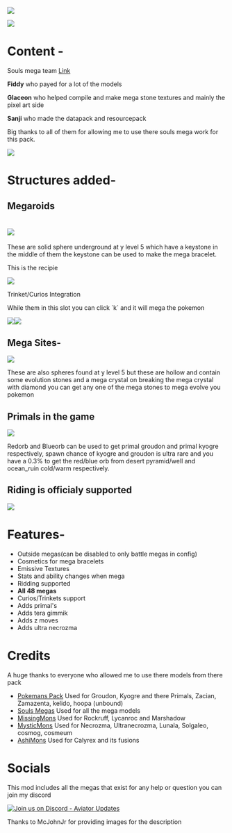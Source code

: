 ![](https://media.forgecdn.net/attachments/description/1189523/description_d7badc45-c97e-4d0e-a0c8-c96a60b65a74.png)

![](https://media.forgecdn.net/attachments/description/1189523/description_ffe46c19-60b9-46d4-97c8-de2b1bbb7e7b.png)

# **Content -**

Souls mega team [Link](https://modrinth.com/datapack/soul-megas-free-megas-for-all)

**Fiddy** who payed for a lot of the models

**Glaceon** who helped compile and make mega stone textures and mainly the pixel art side

**Sanji** who made the datapack and resourcepack

Big thanks to all of them for allowing me to use there souls mega work for this pack.

![](https://media.forgecdn.net/attachments/description/1189523/description_c193a858-c0ac-4308-80f8-de9e1d4065f5.png)

# **Structures added-**

## **Megaroids**

# ![](https://media.forgecdn.net/attachments/description/1189523/description_0145646e-ff34-4142-bb58-298c0b521fe7.png)

These are solid sphere underground at y level 5 which have a keystone in the middle of them the keystone can be used to make the mega bracelet.

This is the recipie

![](https://media.forgecdn.net/attachments/description/1189523/description_988e07e5-daa6-4705-877c-b6a8513013a0.png)

Trinket/Curios Integration

While them in this slot you can click \`k\` and it will mega the pokemon

![](https://media.forgecdn.net/attachments/description/1189523/description_9809f71d-c91d-4cec-ba53-beaa8fc07db9.png)![](https://media.forgecdn.net/attachments/description/1189523/description_d7aa6ff4-7ecb-4054-8c0e-3acba24ebd2e.png)

## **Mega Sites-**

![](https://cdn.discordapp.com/attachments/1334226114876538921/1342482393704955986/2025-02-21_18.28.08.png?ex=67bbc5e8&is=67ba7468&hm=b710d55ace831df4ce81e6b0a70b3d40d06e8eac2c07d8d067cb674dbb946cd4&=)

These are also spheres found at y level 5 but these are hollow and contain some evolution stones and a mega crystal on breaking the mega crystal with diamond you can get any one of the mega stones to mega evolve you pokemon

## **Primals in the game**

**![](https://cdn.discordapp.com/attachments/1334226114876538921/1344641724936359956/image.png?ex=67c2f831&is=67c1a6b1&hm=da168451f5c7da7012577ba96401878a45a9666f1c13cfa76d06a1bc9054b6a8&=)**

Redorb and Blueorb can be used to get primal groudon and primal kyogre respectively, spawn chance of kyogre and groudon is ultra rare and you have a 0.3% to get the red/blue orb from desert pyramid/well and ocean_ruin cold/warm respectively.

## **Riding is officialy supported**

![](https://media.forgecdn.net/attachments/description/1189523/description_5bda5706-80c4-402c-adaf-e03ce445d26a.png)

# **Features-**

- Outside megas(can be disabled to only battle megas in config)
- Cosmetics for mega bracelets
- Emissive Textures
- Stats and ability changes when mega
- Ridding supported
- **All 48 megas**
- Curios/Trinkets support
- Adds primal's
- Adds tera gimmik
- Adds z moves
- Adds ultra necrozma

# **Credits**

A huge thanks to everyone who allowed me to use there models from there pack

- [Pokemans Pack](https://modrinth.com/datapack/cobblemon-pokemans) Used for Groudon, Kyogre and there Primals, Zacian, Zamazenta, kelido, hoopa (unbound)
- [Souls Megas](https://modrinth.com/datapack/soul-megas-free-megas-for-all) Used for all the mega models
- [MissingMons](https://modrinth.com/datapack/missingmons-cobblemon) Used for Rockruff, Lycanroc and Marshadow
- [MysticMons](https://modrinth.com/datapack/mysticmons) Used for Necrozma, Ultranecrozma, Lunala, Solgaleo, cosmog, cosmeum
- [AshiMons](https://modrinth.com/datapack/ashimons) Used for Calyrex and its fusions

# **Socials**

This mod includes all the megas that exist for any help or question you can join my discord

[![Join us on Discord - Aviator Updates](https://substackcdn.com/image/fetch/w_1456,c_limit,f_auto,q_auto:good,fl_progressive:steep/https://substack-post-media.s3.amazonaws.com/public/images/8a41e45e-aac9-44e5-8b69-55a81058ecbf_875x280.png)](https://discord.gg/egeWG4GXhN)

Thanks to McJohnJr for providing images for the description
